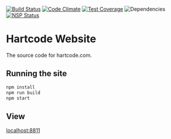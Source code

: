 [![Build Status](https://travis-ci.org/hartcode/hartcode.com.svg?branch=master)](https://travis-ci.org/hartcode/hartcode.com)
[![Code Climate](https://codeclimate.com/github/hartcode/hartcode.com/badges/gpa.svg)](https://codeclimate.com/github/hartcode/hartcode.com)
[![Test Coverage](https://codeclimate.com/github/hartcode/hartcode.com/badges/coverage.svg)](https://codeclimate.com/github/hartcode/hartcode.com/coverage)
![Dependencies](https://david-dm.org/hartcode/hartcode.com.svg)
[![NSP Status](https://nodesecurity.io/orgs/hartalex/projects/eb594eb5-a06a-40b3-bdbb-852143adcd02/badge)](https://nodesecurity.io/orgs/hartalex/projects/eb594eb5-a06a-40b3-bdbb-852143adcd02)
# Hartcode Website
The source code for hartcode.com.

## Running the site
```bash
npm install
npm run build
npm start
```

## View
[localhost:8811](http://localhost:8811)
